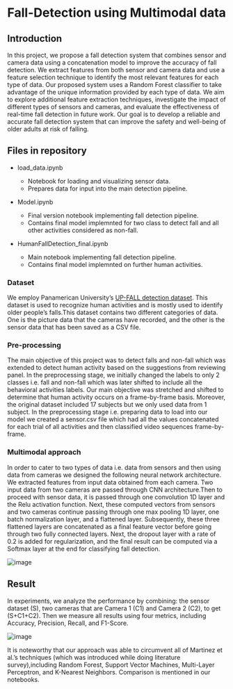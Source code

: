 # Fall-Detection using Multimodal data

## Introduction

In this project, we propose a fall detection system that combines sensor and camera data using a concatenation model to improve the accuracy of fall detection. We extract features from both sensor and camera data and use a feature selection technique to identify the most relevant features for each type of data. Our proposed system uses a Random Forest classifier to take advantage of the unique information provided by each type of data. We aim to explore additional feature extraction techniques, investigate the impact of different types of sensors and cameras, and evaluate the effectiveness of real-time fall detection in future work.
Our goal is to develop a reliable and accurate fall detection system that can improve the safety and well-being of older adults at risk of falling.

## Files in repository
- load_data.ipynb
    - Notebook for loading and visualizing sensor data.
    - Prepares data for input into the main detection pipeline.
      
- Model.ipynb
    -  Final version notebook implementing fall detection pipeline.
    -  Contains final model implemnted for two class to detect fall and all other activities considered as non-fall.

- HumanFallDetection_final.ipynb
    -  Main notebook implementing fall detection pipeline.
    -  Contains final model implemnted on further human activities.


### Dataset

We employ Panamerican University’s [UP-FALL detection dataset](https://www.mdpi.com/1424-8220/19/9/1988). This dataset is used to recognize human activities and is mostly used to identify older people’s falls.This dataset contains two different categories of data. One is the picture data that the cameras have recorded, and the other is the sensor data that has been saved as a CSV file.

### Pre-processing 

The main objective of this project was to detect falls and non-fall which was extended to detect human activity based on the suggestions from reviewing panel. In the preprocessing stage, we initially changed the labels to only 2 classes i.e. fall and non-fall which was later shifted to include all the behavioral activities labels. Our main objective was stretched and shifted to determine that human activity occurs on a frame-by-frame basis. Moreover, the original dataset included 17 subjects but we only used data from 1 subject. In the preprocessing stage i.e. preparing data to load into our model we created a sensor.csv file
which had all the values concatenated for each trial of all activities and then classified video sequences frame-by-frame.

### Multimodal approach

In order to cater to two types of data i.e. data from sensors and then using data from cameras we designed the following neural network architecture. We extracted features from input data obtained from each camera. Two input data from two cameras are passed through CNN architecture.Then to proceed with sensor data, it is passed through one convolution 1D layer and the Relu activation function. Next, these computed vectors from sensors and two cameras continue passing through one max pooling 1D layer, one batch normalization layer, and a flattened layer. Subsequently, these three flattened layers are concatenated as a final feature vector before going through two fully connected layers. Next, the dropout layer with a rate of 0.2 is added for regularization, and the final result can be computed via a Softmax layer at the end for classifying fall detection.

![image](https://github.com/user-attachments/assets/45b26b58-0be5-408d-8c11-a2e254ef949b)

## Result 
In experiments, we analyze the performance by combining: the sensor dataset (S), two cameras that are Camera 1 (C1) and Camera 2 (C2), to get (S+C1+C2). Then we measure all results using four metrics, including Accuracy, Precision, Recall, and F1-Score.

![image](https://github.com/user-attachments/assets/cd34ec82-ee61-4347-b3be-199170bdf220)

It is noteworthy that our approach was able to circumvent all of Martinez et al.’s techniques (which was introduced while doing literature survey),including Random Forest, Support Vector Machines, Multi-Layer Perceptron, and K-Nearest Neighbors. Comparison is mentioned in our notebooks.





